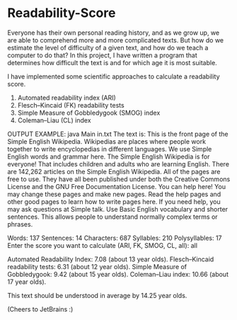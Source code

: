 # Readability-Score

Everyone has their own personal reading history, and as we grow up, we are able to comprehend more and more complicated texts. But how do we estimate the level of difficulty of a given text, and how do we teach a computer to do that? In this project, I have written a program that determines how difficult the text is and for which age it is most suitable.

I have implemented some scientific approaches to calculate a readability score.
1) Automated readability index (ARI)
2) Flesch–Kincaid (FK) readability tests
3) Simple Measure of Gobbledygook (SMOG) index
4) Coleman–Liau (CL) index

OUTPUT EXAMPLE:
java Main in.txt
The text is:
This is the front page of the Simple English Wikipedia. Wikipedias are places where people work together to write encyclopedias in different languages. We use Simple English words and grammar here. The Simple English Wikipedia is for everyone! That includes children and adults who are learning English. There are 142,262 articles on the Simple English Wikipedia. All of the pages are free to use. They have all been published under both the Creative Commons License and the GNU Free Documentation License. You can help here! You may change these pages and make new pages. Read the help pages and other good pages to learn how to write pages here. If you need help, you may ask questions at Simple talk. Use Basic English vocabulary and shorter sentences. This allows people to understand normally complex terms or phrases.
 
Words: 137
Sentences: 14
Characters: 687
Syllables: 210
Polysyllables: 17
Enter the score you want to calculate (ARI, FK, SMOG, CL, all): all
 
Automated Readability Index: 7.08 (about 13 year olds).
Flesch–Kincaid readability tests: 6.31 (about 12 year olds).
Simple Measure of Gobbledygook: 9.42 (about 15 year olds).
Coleman–Liau index: 10.66 (about 17 year olds).
 
This text should be understood in average by 14.25 year olds.

(Cheers to JetBrains :)
